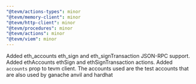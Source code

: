 ```yaml
---
"@tevm/actions-types": minor
"@tevm/memory-client": minor
"@tevm/http-client": minor
"@tevm/procedures": minor
"@tevm/actions": minor
"@tevm/viem": minor
---
```


Added eth_accounts eth_sign and eth_signTransaction JSON-RPC support. Added ethAccounts ethSign and ethSignTransaction actions. Added `accounts` prop to tevm client. The accounts used are the test accounts that are also used by ganache anvil and hardhat
